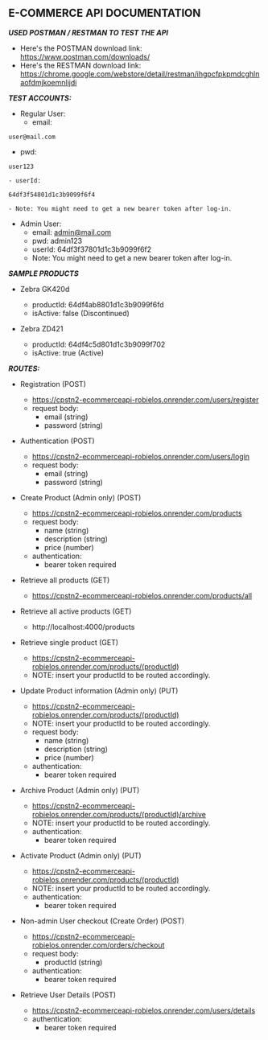 ## E-COMMERCE API DOCUMENTATION

***USED POSTMAN / RESTMAN TO TEST THE API***
- Here's the POSTMAN download link: https://www.postman.com/downloads/
- Here's the RESTMAN download link: https://chrome.google.com/webstore/detail/restman/ihgpcfpkpmdcghlnaofdmjkoemnlijdi

***TEST ACCOUNTS:***
- Regular User:
    - email:
```
user@mail.com
```
   - pwd: 
```
user123
```

    - userId: 
```
64df3f54801d1c3b9099f6f4
```
    - Note: You might need to get a new bearer token after log-in.

- Admin User:
    - email: admin@mail.com
    - pwd: admin123
    - userId: 64df3f37801d1c3b9099f6f2
	- Note: You might need to get a new bearer token after log-in.

***SAMPLE PRODUCTS***
- Zebra GK420d
	- productId: 64df4ab8801d1c3b9099f6fd
    - isActive: false (Discontinued)
     
- Zebra ZD421
	- productId: 64df4c5d801d1c3b9099f702
    - isActive: true (Active)

***ROUTES:***
- Registration (POST)
	- https://cpstn2-ecommerceapi-robielos.onrender.com/users/register
    - request body: 
        - email (string)
        - password (string)

- Authentication (POST)
	- https://cpstn2-ecommerceapi-robielos.onrender.com/users/login
    - request body: 
        - email (string)
        - password (string)

- Create Product (Admin only) (POST)
	- https://cpstn2-ecommerceapi-robielos.onrender.com/products
    - request body: 
        - name (string)
        - description (string)
        - price (number)
    - authentication: 
    	- bearer token required

- Retrieve all products (GET)
	- https://cpstn2-ecommerceapi-robielos.onrender.com/products/all

- Retrieve all active products (GET)
	- http://localhost:4000/products

- Retrieve single product (GET)
	- https://cpstn2-ecommerceapi-robielos.onrender.com/products/(productId)
	- NOTE: insert your productId to be routed accordingly.

- Update Product information (Admin only) (PUT)
	- https://cpstn2-ecommerceapi-robielos.onrender.com/products/(productId)
	- NOTE: insert your productId to be routed accordingly.
    - request body:
        - name (string)
        - description (string)
        - price (number)
    - authentication: 
    	- bearer token required

- Archive Product (Admin only) (PUT)
	- https://cpstn2-ecommerceapi-robielos.onrender.com/products/(productId)/archive
	- NOTE: insert your productId to be routed accordingly.
    - authentication: 
    	- bearer token required

- Activate Product (Admin only) (PUT)
	- https://cpstn2-ecommerceapi-robielos.onrender.com/products/(productId)
	- NOTE: insert your productId to be routed accordingly.
    - authentication: 
    	- bearer token required

- Non-admin User checkout (Create Order) (POST)
	- https://cpstn2-ecommerceapi-robielos.onrender.com/orders/checkout
    - request body:
    	- productId (string)
    - authentication: 
    	- bearer token required

- Retrieve User Details (POST)
	- https://cpstn2-ecommerceapi-robielos.onrender.com/users/details
    - authentication: 
    	- bearer token required

